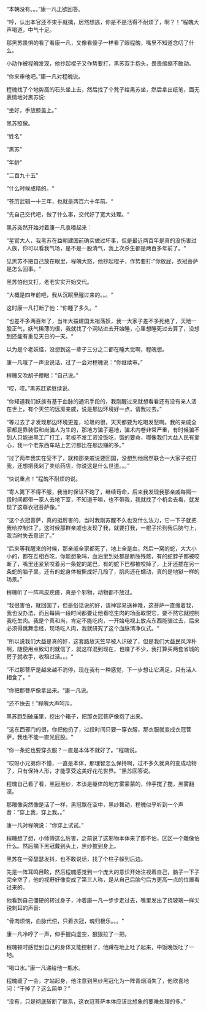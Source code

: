 “本朝没有。。。”康一凡正欲回答。

“哼，认出本官还不束手就擒，居然想逃，你是不是活得不耐烦了，啊？！”程魄大声喝道，中气十足。

那黑苏畏惧的看了看康一凡，又像看傻子一样看了眼程魄，嘴里不知道念叨了什么。

小动作被程魄发现，他抄起棍子又作势要打，黑苏双手抱头，畏畏缩缩不敢动。

“你来审他吧。”康一凡对程魄说。

程魄找了个地势高的石头坐上去，然后找了个凳子给黑苏坐，然后拿出纸笔，面无表情地对黑苏说:

“坐好，手放膝盖上。”

黑苏照做。

“姓名“

”黑苏“

”年龄“

"二百九十五"

”什么时候成精的。“

”苍历武辑一十三年，也就是两百六十年前。“

”先自己交代吧，做了什么事，交代好了宽大处理。“

黑苏突然开始对着康一凡哀嚎起来：

”星官大人，我黑苏在益朝建国前确实做过坏事，但是最近两百年是真的没伤害过人族，你可以看我气场，是不是一股清气，我上次杀生都是两百多年前了。“

见黑苏不把自己放在眼里，程魄大怒，他抄起棍子，作势要打:”你放屁，衣冠菩萨是怎么回事。“

黑苏怕他又打，老老实实开始交代。

”大概是四年前吧，我从沉眠里醒过来的。。。“

这时康一凡打断了他：”你睡了多久。“

”也差不多两百年了，当年大益建国太祖荡妖，我一大家子差不多死绝了，天地一股正气，妖气稀薄的很，我就找了个洞钻进去开始睡，心里想睡死过去算了，没想到还能有重见天日的一天。“

以为是个老妖怪，没想到这一辈子三分之二都在睡大觉啊，程魄想。

康一凡哦了一声没说话，过了一会对程魄说：“你继续审。”

程魄又吹胡子瞪眼：“自己说。”

“哎，哎。”黑苏赶紧继续说。

“你知道我们妖族有基于血脉的通讯手段的，我刚醒过来就想看看还有没有亲人活在世上，有个天竺的远房亲戚，说是那边环境好一点，请我过去。”

“等过去了才发现那边环境更差，垃圾的很，天天都要为吃喝发愁啊。我的亲戚全家都是靠装假和尚骗人为生的，那地方骗子遍地，骗术内卷非常严重，有时候骗不到人只能进黑工厂打工，老板不发工资没饭吃，饿的要命，哪像我们大益人民有爱心，我一个老东西车站上乞讨都比在那边赚的多。”

“过了两年我实在受不了，就和那亲戚说要回国，没想到他居然联合一大家子蛇打我，还想把我剁了卖给药店，你说这是什么世道。。。”

“快说重点！”程魄不耐烦的说。

“寄人篱下不得不服，我当时保证不跑了，继续苟命，后来我发现我那亲戚每隔一段时间都带一家人去地下室，不知道干嘛，也不带我，我就找了个机会去看，就发现了这尊衣冠菩萨像。”

“这个衣冠菩萨，真的挺厉害的，当时我刚苏醒不久也没什么法力，它一下子就把我给控制住了，这时候那群亲戚也发现了我，就要打我，一棍子抡到我后脑勺上，我当时失去意识了。”

“后来等我醒来的时候，那亲戚全家都死了，地上全是血，然后一窝的蛇，大大小小的，都在互相吞吃，你能想象吗，血泊里到处都是断肢残骸，有的蛇脖子都被咬断了，嘴里还紧紧咬着另一条蛇的尾巴，有的蛇下巴都被咬掉了，上牙还插在另一条蛇的脑子里，还有的蛇身体被撕成好几段了，肌肉还在蠕动，真的是地狱一样的场景。”

程魄听了一阵鸡皮疙瘩，真是个邪物，动物都不放过。

“我很害怕，就回国了，但是俗话说的好，请神容易送神难，这菩萨一直缠着我，我也没办法，而且每隔一段时间都要让他看吃生肉的场面取悦它，要不然它就控制我吃生肉。我是个真和尚，肯定不能吃肉，一开始电视上放点东西能骗过去，后来必须得跳舞念经，现场吃人肉，我就研究了这个血脉清净仪式。“

”所以说我们大益是真的好，这套路放天竺早被人识破了，但是我们大益民风淳朴啊，随便用点致幻剂就信了，就这样混到现在，也赚了不少，我打算买两套省城的房子就收手，收租过活。。。“

”不过那菩萨是越来越不消停，现在我有一种感觉，下一步想让它满足，只有活人相食了。“

”你把那菩萨像拿出来。“康一凡说。

“还不快去！”程魄大声呵斥。

黑苏跑到破庙里，挖出个箱子，把那衣冠菩萨像抱了出来。

"这东西邪门的很，你把他扔了，过段时间只要一穿衣服，那衣服就变成衣冠菩萨，我也不能一直光屁股。"

“你一条蛇也要穿衣服？一直是本体不就好了。"程魄说。

”哎呀小兄弟你不懂，一直是本体，那理智怎么保持啊，过不多久就真的变成动物了，只有保持人形，才能享受这美好花花世界。“黑苏回答说。

程魄自己看了看，黑冠黑纱，本该是躯体的地方雾蒙蒙的，伸手搅了搅，黑雾翻滚。

那雕像突然像是活了一样，黑冠飘在空中，黑纱舞动，程魄似乎听到一个声音：”穿上我，穿上我。。”

康一凡对程魄说：“你穿上试试。”

程魄想了想，小师傅这么厉害，之前说了这邪物本体来了都不怕，区区一个雕像怕什么。然后摘下黑冠戴到头上，黑纱披到身上。

黑苏在一旁瑟瑟发抖，也不敢说话，找了个柱子躲到后边。

先是一阵耳鸣目眩，然后程魄感觉到一个庞大的意识开始注视着自己，脑子一下子完全空了，他的视野好像变成了第三人称，是从自己后脑勺后方更高一点的位置看过来的。

他看到自己僵硬的转过身子，冲着康一凡一步步走过去，嘴里发出了挠玻璃一样尖锐刺耳的声音:

"骨肉烦恼，血脉代偿，只着衣冠，魂归极乐。。。"

康一凡冷哼了一声，伸手握向虚空，狠狠拉了一把。

程魄顿时感觉到自己的身体又能控制了，他蹲在地上吐了起来，中饭晚饭吐了一地。

“喝口水。”康一凡递给他一瓶水。

程魄缓了一会，才站起身，他注意到黑纱黑冠化为一阵青烟消失了，他欣喜地问：“干掉了？这么简单？”

“没有，只是彻底斩断了联系，这衣冠菩萨本体应该比想象的要难处理的多。”

